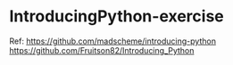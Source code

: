 # IntroducingPython-exercise








Ref:
  https://github.com/madscheme/introducing-python
  https://github.com/Fruitson82/Introducing_Python

